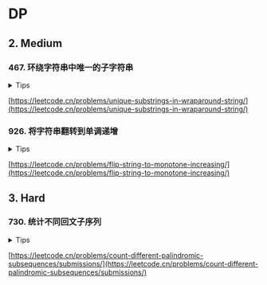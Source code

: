 # DP

## 2. Medium

### 467. 环绕字符串中唯一的子字符串

<details>
<summary>Tips</summary>

1. 子串问题优先考虑dp[i]以第i个字母结尾的dp,或者是滑动窗口
2. dp[i]为第i个字母结尾的最长子串长度
3. dp[cs[i]-'a'] = cs[i] - cs[i-1] == 1 ? Math.max(dp[cs[i] - 'a'], length) : 1
4. dp[cs[0]-'a'] = 1

</details>

[https://leetcode.cn/problems/unique-substrings-in-wraparound-string/](https://leetcode.cn/problems/unique-substrings-in-wraparound-string/)

### 926. 将字符串翻转到单调递增

<details>
<summary>Tips</summary>

1. 如果字符s0到i-1是单调的,则翻转/不翻转i的位置后也会保持单调
2. dp[i][0]和dp[i][1]表示让i位置字符是0或1的最小翻转次数
3. 0的话要求前面也得是0
4. dp[i][0] = dp[i-1][0] + s[i] == 1 ? 1 : 0
5. 1的话前面可以是0/1,所以取最小值
6. dp[i][1] = min(dp[i-1][0],dp[i-1][1]) + s[i] == 0 ? 1 : 0

</details>

[https://leetcode.cn/problems/flip-string-to-monotone-increasing/](https://leetcode.cn/problems/flip-string-to-monotone-increasing/)

## 3. Hard

### 730. 统计不同回文子序列

<details>
<summary>Tips</summary>

1. dp[x][i][j]表示以字符x开头下标i到j的回文串的长度,根据i和j位置的字符是否相等有4中情况
    1. 如果i和j位置的字符是c
        1. 那么i+1,j-1位置的回文串在首尾都加上x还是回文串,并且会新增加x和xx2个回文串
    2. j是c,那么就等于i+1到j的回文串数量
    3. i是c,那么就等于i到j-1的回文串数量
    4. 都不是,那就i+1到j-1

</details>


[https://leetcode.cn/problems/count-different-palindromic-subsequences/submissions/](https://leetcode.cn/problems/count-different-palindromic-subsequences/submissions/)